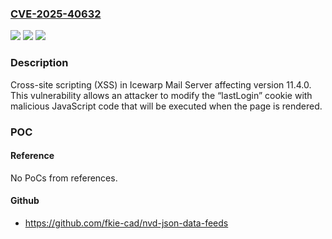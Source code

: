 ### [CVE-2025-40632](https://cve.mitre.org/cgi-bin/cvename.cgi?name=CVE-2025-40632)
![](https://img.shields.io/static/v1?label=Product&message=Icewarp%20Mail%20Server&color=blue)
![](https://img.shields.io/static/v1?label=Version&message=%3D%2011.4.0%20&color=brighgreen)
![](https://img.shields.io/static/v1?label=Vulnerability&message=CWE-79%20Improper%20Neutralization%20of%20Input%20During%20Web%20Page%20Generation%20(XSS%20or%20'Cross-site%20Scripting')&color=brighgreen)

### Description

Cross-site scripting (XSS) in Icewarp Mail Server affecting version 11.4.0. This vulnerability allows an attacker to modify the “lastLogin” cookie with malicious JavaScript code that will be executed when the page is rendered.

### POC

#### Reference
No PoCs from references.

#### Github
- https://github.com/fkie-cad/nvd-json-data-feeds

